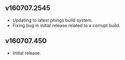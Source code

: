 ## v160707.2545

- Updating to latest phings build system.
- Fixing bug in initial release related to a corrupt build.

## v160707.450

- Initial release.
